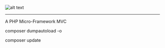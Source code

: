 ![alt text](https://raw.githubusercontent.com/thdrps/loren/master/assets/img/header2.png)

___

A PHP Micro-Framework MVC


composer dumpautoload -o

composer update
